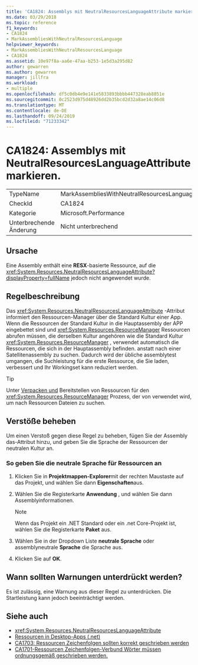 ```yaml
---
title: 'CA1824: Assemblys mit NeutralResourcesLanguageAttribute markieren.'
ms.date: 03/29/2018
ms.topic: reference
f1_keywords:
- CA1824
- MarkAssembliesWithNeutralResourcesLanguage
helpviewer_keywords:
- MarkAssembliesWithNeutralResourcesLanguage
- CA1824
ms.assetid: 10e97f8a-aa6e-47aa-b253-1e5d3a295d82
author: gewarren
ms.author: gewarren
manager: jillfra
ms.workload:
- multiple
ms.openlocfilehash: df5c0db4e9e141e5833893bbbb447328eab8851e
ms.sourcegitcommit: 0c2523d975d48926dd2b35bcd2d32a8ae14c06d8
ms.translationtype: MT
ms.contentlocale: de-DE
ms.lasthandoff: 09/24/2019
ms.locfileid: "71233342"
---
```

# <a name="ca1824-mark-assemblies-with-neutralresourceslanguageattribute"></a>CA1824: Assemblys mit NeutralResourcesLanguageAttribute markieren.

|||
|-|-|
|TypeName|MarkAssembliesWithNeutralResourcesLanguage|
|CheckId|CA1824|
|Kategorie|Microsoft.Performance|
|Unterbrechende Änderung|Nicht unterbrechend|

## <a name="cause"></a>Ursache

Eine Assembly enthält eine **RESX**-basierte Ressource, auf die <xref:System.Resources.NeutralResourcesLanguageAttribute?displayProperty=fullName> jedoch nicht angewendet wurde.

## <a name="rule-description"></a>Regelbeschreibung

Das <xref:System.Resources.NeutralResourcesLanguageAttribute> -Attribut informiert den Ressourcen-Manager über die Standard Kultur einer App. Wenn die Ressourcen der Standard Kultur in die Hauptassembly der APP eingebettet sind und <xref:System.Resources.ResourceManager> Ressourcen abrufen müssen, die derselben Kultur angehören wie die Standard Kultur <xref:System.Resources.ResourceManager> , verwendet automatisch die Ressourcen, die sich in der Hauptassembly befinden. anstatt nach einer Satellitenassembly zu suchen. Dadurch wird der übliche assemblytest umgangen, die Suchleistung für die erste Ressource, die Sie laden, verbessert und Ihr Workingset kann reduziert werden.

> [!TIP]
> Unter [Verpacken und](/dotnet/framework/resources/packaging-and-deploying-resources-in-desktop-apps) Bereitstellen von Ressourcen für den <xref:System.Resources.ResourceManager> Prozess, der von verwendet wird, um nach Ressourcen Dateien zu suchen.

## <a name="fix-violations"></a>Verstöße beheben

Um einen Verstoß gegen diese Regel zu beheben, fügen Sie der Assembly das-Attribut hinzu, und geben Sie die Sprache der Ressourcen der neutralen Kultur an.

### <a name="to-specify-the-neutral-language-for-resources"></a>So geben Sie die neutrale Sprache für Ressourcen an

1. Klicken Sie in **Projektmappen-Explorer**mit der rechten Maustaste auf das Projekt, und wählen Sie dann **Eigenschaften**aus.

2. Wählen Sie die Registerkarte **Anwendung** , und wählen Sie dann Assemblyinformationen.

   > [!NOTE]
   > Wenn das Projekt ein .NET Standard oder ein .net Core-Projekt ist, wählen Sie die Registerkarte **Paket** aus.

3. Wählen Sie in der Dropdown Liste **neutrale Sprache** oder assemblyneutrale **Sprache** die Sprache aus.

4. Klicken Sie auf **OK**.

## <a name="when-to-suppress-warnings"></a>Wann sollten Warnungen unterdrückt werden?

Es ist zulässig, eine Warnung aus dieser Regel zu unterdrücken. Die Startleistung kann jedoch beeinträchtigt werden.

## <a name="see-also"></a>Siehe auch

- <xref:System.Resources.NeutralResourcesLanguageAttribute>
- [Ressourcen in Desktop-Apps (.net)](/dotnet/framework/resources/)
- [CA1703: Ressourcen Zeichenfolgen sollten korrekt geschrieben werden](../code-quality/ca1703-resource-strings-should-be-spelled-correctly.md)
- [CA1701-Ressourcen Zeichenfolgen-Verbund Wörter müssen ordnungsgemäß geschrieben werden.](../code-quality/ca1701-resource-string-compound-words-should-be-cased-correctly.md)